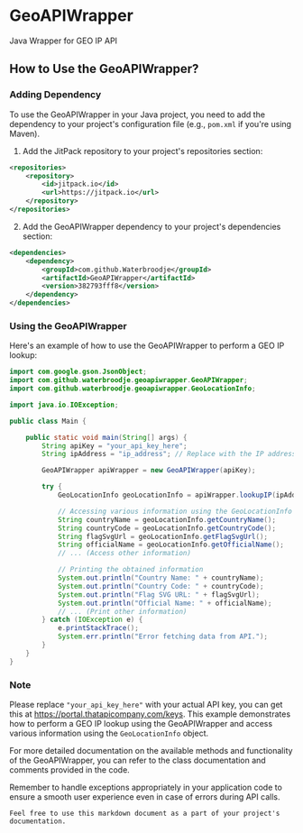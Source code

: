 # GeoAPIWrapper
Java Wrapper for GEO IP API

## How to Use the GeoAPIWrapper?

### Adding Dependency

To use the GeoAPIWrapper in your Java project, you need to add the dependency to your project's configuration file (e.g., `pom.xml` if you're using Maven).

1. Add the JitPack repository to your project's repositories section:

```xml
<repositories>
    <repository>
        <id>jitpack.io</id>
        <url>https://jitpack.io</url>
    </repository>
</repositories>
```

2. Add the GeoAPIWrapper dependency to your project's dependencies section:

```xml
<dependencies>
    <dependency>
        <groupId>com.github.Waterbroodje</groupId>
        <artifactId>GeoAPIWrapper</artifactId>
        <version>382793fff8</version>
    </dependency>
</dependencies>
```

### Using the GeoAPIWrapper

Here's an example of how to use the GeoAPIWrapper to perform a GEO IP lookup:

```java
import com.google.gson.JsonObject;
import com.github.waterbroodje.geoapiwrapper.GeoAPIWrapper;
import com.github.waterbroodje.geoapiwrapper.GeoLocationInfo;

import java.io.IOException;

public class Main {

    public static void main(String[] args) {
        String apiKey = "your_api_key_here";
        String ipAddress = "ip_address"; // Replace with the IP address you want to look up

        GeoAPIWrapper apiWrapper = new GeoAPIWrapper(apiKey);

        try {
            GeoLocationInfo geoLocationInfo = apiWrapper.lookupIP(ipAddress);

            // Accessing various information using the GeoLocationInfo object
            String countryName = geoLocationInfo.getCountryName();
            String countryCode = geoLocationInfo.getCountryCode();
            String flagSvgUrl = geoLocationInfo.getFlagSvgUrl();
            String officialName = geoLocationInfo.getOfficialName();
            // ... (Access other information)

            // Printing the obtained information
            System.out.println("Country Name: " + countryName);
            System.out.println("Country Code: " + countryCode);
            System.out.println("Flag SVG URL: " + flagSvgUrl);
            System.out.println("Official Name: " + officialName);
            // ... (Print other information)
        } catch (IOException e) {
            e.printStackTrace();
            System.err.println("Error fetching data from API.");
        }
    }
}
```

### Note

Please replace `"your_api_key_here"` with your actual API key, you can get this at https://portal.thatapicompany.com/keys. This example demonstrates how to perform a GEO IP lookup using the GeoAPIWrapper and access various information using the `GeoLocationInfo` object.

For more detailed documentation on the available methods and functionality of the GeoAPIWrapper, you can refer to the class documentation and comments provided in the code.

Remember to handle exceptions appropriately in your application code to ensure a smooth user experience even in case of errors during API calls.
```
Feel free to use this markdown document as a part of your project's documentation.
